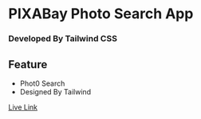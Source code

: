 # PIXABay Photo Search App

### Developed By Tailwind CSS

## Feature

- Phot0 Search
- Designed By Tailwind

[Live Link](https://pixabay-by-tailwind.netlify.app/)
